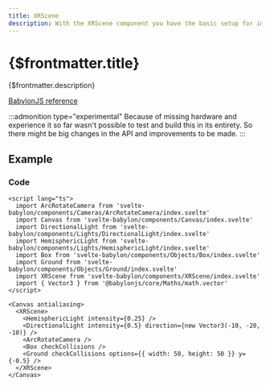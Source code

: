 ```yaml
---
title: XRScene
description: With the XRScene component you have the basic setup for implementing a virtual and augmented reality application.
---
```


<script>
  import XRSceneStory from 'svelte-babylon/components/XRScene/XRScene.story.svelte'
  import ExampleWrapper from '$routes/docs/_components/ExampleWrapper.svelte'
</script>

# {$frontmatter.title}

{$frontmatter.description}

[BabylonJS reference](https://doc.babylonjs.com/divingDeeper/webXR/webXRExperienceHelpers)

:::admonition type="experimental"
Because of missing hardware and experience it so far wasn't possible to test and build this in its entirety. So there might be big changes in the API and improvements to be made.
:::

## Example

<ExampleWrapper id='XRSceneStory'>
  <XRSceneStory />
</ExampleWrapper>

### Code


```svelte
<script lang="ts">
  import ArcRotateCamera from 'svelte-babylon/components/Cameras/ArcRotateCamera/index.svelte'
  import Canvas from 'svelte-babylon/components/Canvas/index.svelte'
  import DirectionalLight from 'svelte-babylon/components/Lights/DirectionalLight/index.svelte'
  import HemisphericLight from 'svelte-babylon/components/Lights/HemisphericLight/index.svelte'
  import Box from 'svelte-babylon/components/Objects/Box/index.svelte'
  import Ground from 'svelte-babylon/components/Objects/Ground/index.svelte'
  import XRScene from 'svelte-babylon/components/XRScene/index.svelte'
  import { Vector3 } from '@babylonjs/core/Maths/math.vector'
</script>

<Canvas antialiasing>
  <XRScene>
    <HemisphericLight intensity={0.25} />
    <DirectionalLight intensity={0.5} direction={new Vector3(-10, -20, -10)} />
    <ArcRotateCamera />
    <Box checkCollisions />
    <Ground checkCollisions options={{ width: 50, height: 50 }} y={-0.5} />
  </XRScene>
</Canvas>
```
